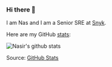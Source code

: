 ### Hi there 👋

I am Nas and I am a Senior SRE at [Snyk](https://snyk.io).


<!--
**NasAmin/NasAmin** is a ✨ _special_ ✨ repository because its `README.md` (this file) appears on your GitHub profile.
- 🔭 I’m currently working on ...
- 🌱 I’m currently learning ...
- 👯 I’m looking to collaborate on ...
- 🤔 I’m looking for help with ...
- 💬 Ask me about ...
- 📫 How to reach me: ...
- 😄 Pronouns: ...
- ⚡ Fun fact: ...
-->

Here are my GitHub [stats](https://github-readme-stats.vercel.app/api?username=NasAmin&show_icons=true&count_private=true&theme=default):

![Nasir's github stats](https://github-readme-stats.vercel.app/api?username=NasAmin&show_icons=true&count_private=true&theme=default)

Source: [GitHub Stats](https://github.com/anuraghazra/github-readme-stats)
